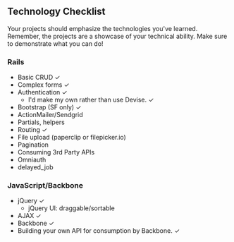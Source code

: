 ## Technology Checklist

Your projects should emphasize the technologies you've
learned. Remember, the projects are a showcase of your technical
ability. Make sure to demonstrate what you can do!

### Rails

* Basic CRUD &#x2713;
* Complex forms &#x2713;
* Authentication &#x2713;
    * I'd make my own rather than use Devise. &#x2713;
* Bootstrap (SF only) &#x2713;
* ActionMailer/Sendgrid
* Partials, helpers
* Routing &#x2713;
* File upload (paperclip or filepicker.io)
* Pagination
* Consuming 3rd Party APIs
* Omniauth
* delayed_job

### JavaScript/Backbone

* jQuery &#x2713;
    * jQuery UI: draggable/sortable
* AJAX &#x2713;
* Backbone &#x2713;
* Building your own API for consumption by Backbone. &#x2713;
